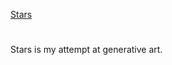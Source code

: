 [Stars](https://theoneandonlystack.github.io/Vu_Stack_ART2210//Projects/GenerativeArt/p5/Stars.html)

# 

Stars is my attempt at generative art. 